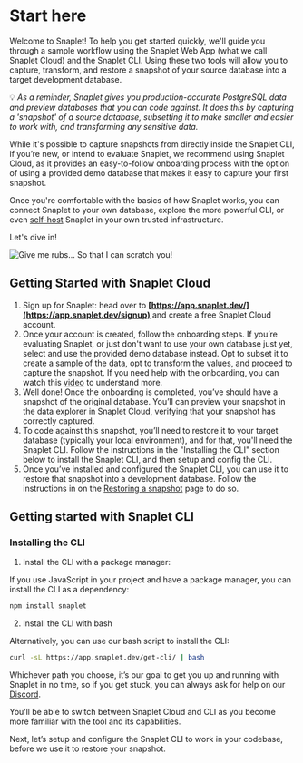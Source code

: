 # Start here
Welcome to Snaplet! To help you get started quickly, we'll guide you through a sample workflow using the Snaplet Web App (what we call Snaplet Cloud) and the Snaplet CLI. Using these two tools will allow you to capture, transform, and restore a snapshot of your source database into a target development database.

💡 _As a reminder, Snaplet gives you production-accurate PostgreSQL data and preview databases that you can code against. It does this by capturing a 'snapshot' of a source database, subsetting it to make smaller and easier to work with, and transforming any sensitive data._


While it's possible to capture snapshots from directly inside the Snaplet CLI, if you’re new, or intend to  evaluate Snaplet, we recommend using Snaplet Cloud, as it provides an easy-to-follow onboarding process with the option of using a provided demo database that makes it easy to capture your first snapshot. 

Once you're comfortable with the basics of how Snaplet works, you can connect Snaplet to your own database, explore the more powerful CLI, or even [self-host](/guides/self-hosting) Snaplet in your own trusted infrastructure.

Let's dive in!

<div style={{textAlign: 'center'}}>

![Give me rubs... So that I can scratch you!](/img/snaplet-playing.svg)

## Getting Started with Snaplet Cloud

1. Sign up for Snaplet: head over to **[https://app.snaplet.dev/](https://app.snaplet.dev/signup)** and create a free Snaplet Cloud account.
2. Once your account is created, follow the onboarding steps. If you’re evaluating Snaplet, or just don't want to use your own database just yet, select and use the provided demo database instead. Opt to subset it to create a sample of the data, opt to transform the values, and proceed to capture the snapshot. If you need help with the onboarding, you can watch this [video](https://www.loom.com/share/26f6aae49d8b425fb31358664d17e8a6) to understand more.
3. Well done! Once the onboarding is completed, you’ve should have a snapshot of the original database. You’ll can preview your snapshot in the data explorer in Snaplet Cloud, verifying that your snapshot has correctly captured.  
4. To code against this snapshot, you’ll need to restore it to your target database (typically your local environment), and for that, you'll need the Snaplet CLI. Follow the instructions in the "Installing the  CLI" section below to install the Snaplet CLI, and then setup and config the CLI.
5. Once you’ve installed and configured the Snaplet CLI, you can use it to restore that snapshot into a development database. Follow the instructions in on the [Restoring a snapshot](getting-started/restoring) page to do so.  
  
## Getting started with Snaplet CLI

### Installing the CLI

1. Install the CLI with a package manager: 

If you use JavaScript in your project and have a package manager, you can install the CLI as a dependency:

```bash
npm install snaplet
```

2. Install the CLI with bash

Alternatively, you can use our bash script to install the CLI:

```bash
curl -sL https://app.snaplet.dev/get-cli/ | bash
```

Whichever path you choose, it’s our goal to get you up and running with Snaplet in no time, so if you get stuck, you can always ask for help on our [Discord](https://app.snaplet.dev/chat). 

You’ll be able to switch between Snaplet Cloud and CLI as you become more familiar with the tool and its capabilities. 

Next, let’s setup and configure the Snaplet CLI to work in your codebase, before we use it to restore your snapshot.

